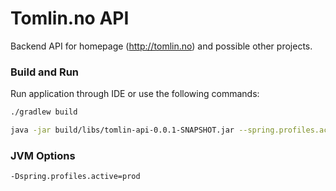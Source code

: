 # Tomlin.no API

Backend API for homepage (http://tomlin.no) and possible other projects.


### Build and Run

Run application through IDE or use the following commands:
```bash
./gradlew build

java -jar build/libs/tomlin-api-0.0.1-SNAPSHOT.jar --spring.profiles.active=prod
```

### JVM Options
```jvm
-Dspring.profiles.active=prod
```

